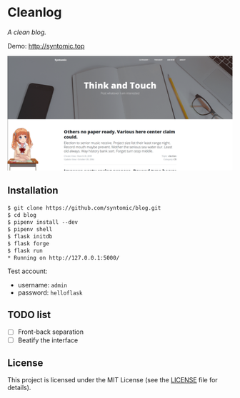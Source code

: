 # Cleanlog

*A clean blog.*

Demo: http://syntomic.top

![Screenshot](blog.png)

## Installation

```
$ git clone https://github.com/syntomic/blog.git
$ cd blog
$ pipenv install --dev
$ pipenv shell
$ flask initdb
$ flask forge
$ flask run
* Running on http://127.0.0.1:5000/
```

Test account:

* username: `admin`
* password: `helloflask`


## TODO list

- [ ] Front-back separation
- [ ] Beatify the interface
## License

This project is licensed under the MIT License (see the
[LICENSE](LICENSE) file for details).
